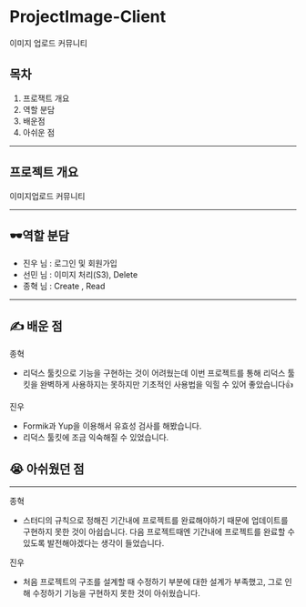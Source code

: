 # ProjectImage-Client
이미지 업로드 커뮤니티
## 목차
1. 프로잭트 개요
2. 역할 분담
3. 배운점
4. 아쉬운 점
<hr>

## 프로젝트 개요
이미지업로드 커뮤니티
<hr>

## 🕶역할 분담
- 진우 님 : 로그인 및 회원가입
- 선민 님 : 이미지 처리(S3), Delete
- 종혁 님 : Create , Read
<hr>

## ✍️ 배운 점
종혁
- 리덕스 툴킷으로 기능을 구현하는 것이 어려웠는데 이번 프로젝트를 통해 리덕스 툴킷을 완벽하게 사용하지는 못하지만
기초적인 사용법을 익힐 수 있어 좋았습니다👍

진우
- Formik과 Yup을 이용해서 유효성 검사를 해봤습니다.
- 리덕스 툴킷에 조금 익숙해질 수 있었습니다.


## 😭 아쉬웠던 점
---
종혁
- 스터디의 규칙으로 정해진 기간내에 프로젝트를 완료해야하기 때문에 업데이트를 구현하지 못한 것이 아쉽습니다.
다음 프로젝트때엔 기간내에 프로젝트를 완료할 수 있도록 발전해야겠다는 생각이 들었습니다.

진우
- 처음 프로젝트의 구조를 설계할 때 수정하기 부분에 대한 설계가 부족했고, 
그로 인해 수정하기 기능을 구현하지 못한 것이 아쉬웠습니다.

